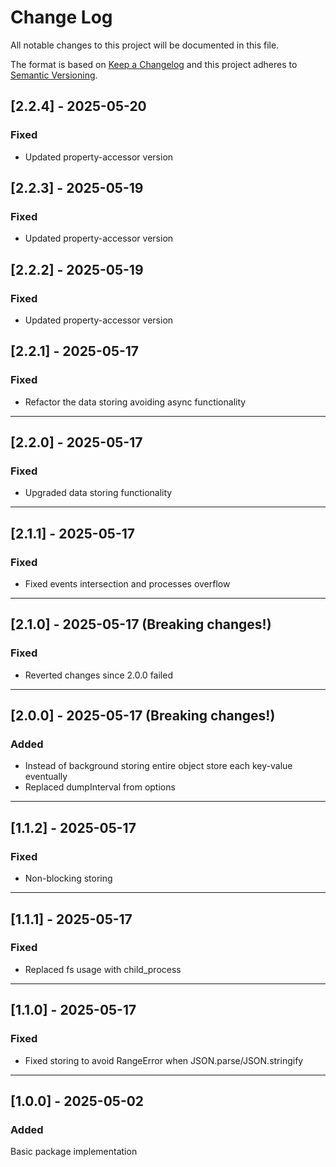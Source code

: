 # Change Log

All notable changes to this project will be documented in this file.

The format is based on [Keep a Changelog](http://keepachangelog.com/)
and this project adheres to [Semantic Versioning](http://semver.org/).

## [2.2.4] - 2025-05-20

### Fixed

- Updated property-accessor version
## [2.2.3] - 2025-05-19

### Fixed

- Updated property-accessor version

## [2.2.2] - 2025-05-19

### Fixed

- Updated property-accessor version

## [2.2.1] - 2025-05-17

### Fixed

- Refactor the data storing avoiding async functionality

---
## [2.2.0] - 2025-05-17

### Fixed

- Upgraded data storing functionality

---

## [2.1.1] - 2025-05-17

### Fixed

- Fixed events intersection and processes overflow

---

## [2.1.0] - 2025-05-17 (**Breaking changes!**)

### Fixed

- Reverted changes since 2.0.0 failed

---

## [2.0.0] - 2025-05-17 (**Breaking changes!**)

### Added

- Instead of background storing entire object store each key-value eventually
- Replaced dumpInterval from options

---

## [1.1.2] - 2025-05-17

### Fixed

- Non-blocking storing

---

## [1.1.1] - 2025-05-17

### Fixed

- Replaced fs usage with child_process

---

## [1.1.0] - 2025-05-17

### Fixed

- Fixed storing to avoid RangeError when JSON.parse/JSON.stringify

---

## [1.0.0] - 2025-05-02

### Added

Basic package implementation
